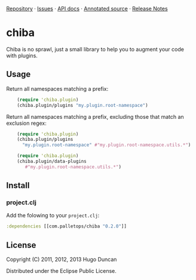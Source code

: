 [Repository](https://github.com/pallet/chiba) &#xb7;
[Issues](https://github.com/pallet/chiba/issues) &#xb7;
[API docs](http://palletops.com/chiba/0.2/api) &#xb7;
[Annotated source](http://palletops.com/chiba/0.2/annotated/uberdoc.html) &#xb7;
[Release Notes](https://github.com/pallet/chiba/blob/develop/ReleaseNotes.md)

# chiba

Chiba is no sprawl, just a small library to help you to augment your code with
plugins.

## Usage

Return all namespaces matching a prefix:

```clojure
    (require 'chiba.plugin)
    (chiba.plugin/plugins "my.plugin.root-namespace")
```

Return all namespaces matching a prefix, excluding those that match an exclusion
regex:

```clojure
    (require 'chiba.plugin)
    (chiba.plugin/plugins
      "my.plugin.root-namespace" #"my.plugin.root-namespace.utils.*")
```

```clojure
    (require 'chiba.plugin)
    (chiba.plugin/data-plugins
       #"my.plugin.root-namespace.utils.*")
```

## Install

### project.clj

Add the folowing to your `project.clj`:

```clojure
:dependencies [[com.palletops/chiba "0.2.0"]]
```

## License

Copyright (C) 2011, 2012, 2013 Hugo Duncan

Distributed under the Eclipse Public License.
